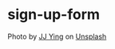 # sign-up-form
Photo by <a href="https://unsplash.com/@jjying?utm_source=unsplash&utm_medium=referral&utm_content=creditCopyText">JJ Ying</a> on <a href="https://unsplash.com/s/photos/white?utm_source=unsplash&utm_medium=referral&utm_content=creditCopyText">Unsplash</a>
  
